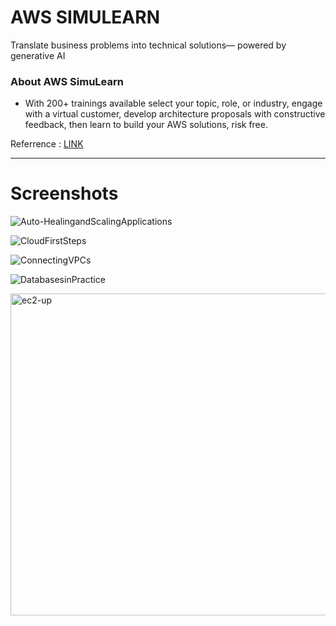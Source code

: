 # **AWS SIMULEARN**
Translate business problems into technical solutions— powered by generative AI

### **About AWS SimuLearn**
- With 200+ trainings available select your topic, role, or industry, engage with a virtual customer, develop architecture proposals with constructive feedback, then learn to build your AWS solutions, risk free.

Referrence : [LINK](https://aws.amazon.com/training/digital/aws-simulearn/)

---
# **Screenshots**

![Auto-HealingandScalingApplications](https://github.com/user-attachments/assets/5cc1aca3-8216-4d1d-8f1f-2a8dd8d228cd)

![CloudFirstSteps](https://github.com/user-attachments/assets/3e77ae98-643f-4453-a772-1935b0cd79b2)

![ConnectingVPCs](https://github.com/user-attachments/assets/19c19a4b-8c2f-4c6d-a7fb-5f3fd7bad171)

![DatabasesinPractice](https://github.com/user-attachments/assets/325ce5d9-8633-4742-a01d-4bc5739154f9)

<img width="515" alt="ec2-up" src="https://github.com/user-attachments/assets/34b60446-9050-4e27-8278-2e428c9b8666">

